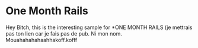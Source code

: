# One Month Rails

Hey Bitch, this is the interesting sample for *ONE MONTH RAILS (je mettrais pas ton lien car je fais pas de pub.
Ni mon nom. Mouahahahahaahhakoff.kofff